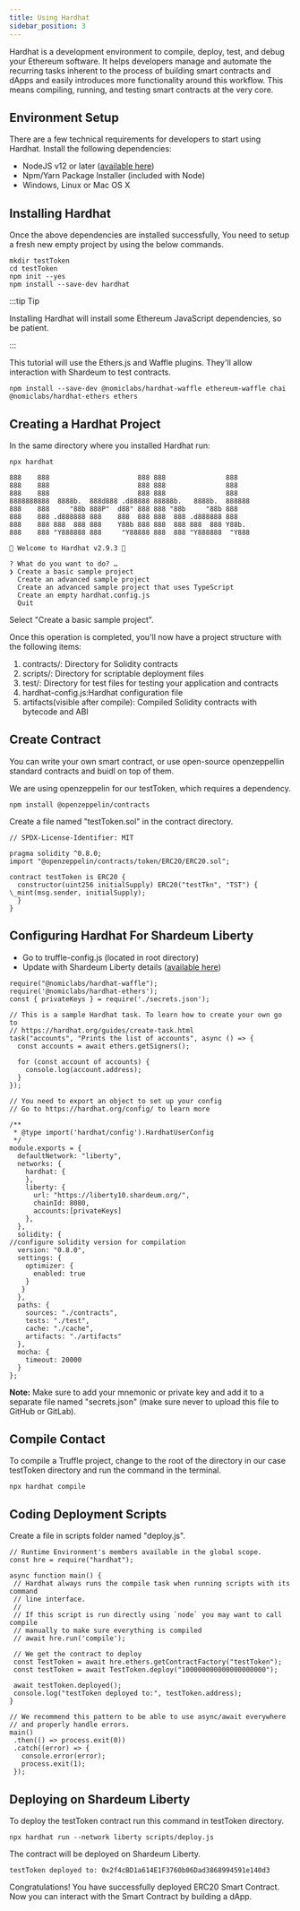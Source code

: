 ```yaml
---
title: Using Hardhat
sidebar_position: 3
---
```


Hardhat is a development environment to compile, deploy, test, and debug your Ethereum software. It helps developers manage and automate the recurring tasks inherent to the process of building smart contracts and dApps and easily introduces more functionality around this workflow. This means compiling, running, and testing smart contracts at the very core.

## Environment Setup

There are a few technical requirements for developers to start using Hardhat. Install the following dependencies:

- NodeJS v12 or later ([available here](https://nodejs.org/en/))
- Npm/Yarn Package Installer (included with Node)
- Windows, Linux or Mac OS X

## Installing Hardhat

Once the above dependencies are installed successfully, You need to setup a fresh new empty project by using the below commands.

```
mkdir testToken
cd testToken
npm init --yes
npm install --save-dev hardhat
```

:::tip Tip

Installing Hardhat will install some Ethereum JavaScript dependencies, so be patient.

:::

This tutorial will use the Ethers.js and Waffle plugins. They'll allow interaction with Shardeum to test contracts.

```
npm install --save-dev @nomiclabs/hardhat-waffle ethereum-waffle chai @nomiclabs/hardhat-ethers ethers
```
## Creating a Hardhat Project

In the same directory where you installed Hardhat run:

```
npx hardhat
```


```
888    888                      888 888               888
888    888                      888 888               888
888    888                      888 888               888
8888888888  8888b.  888d888 .d88888 88888b.   8888b.  888888
888    888     "88b 888P"  d88" 888 888 "88b     "88b 888
888    888 .d888888 888    888  888 888  888 .d888888 888
888    888 888  888 888    Y88b 888 888  888 888  888 Y88b.
888    888 "Y888888 888     "Y88888 888  888 "Y888888  "Y888

👷 Welcome to Hardhat v2.9.3 👷‍

? What do you want to do? …
❯ Create a basic sample project
  Create an advanced sample project
  Create an advanced sample project that uses TypeScript
  Create an empty hardhat.config.js
  Quit
```


Select "Create a basic sample project".

Once this operation is completed, you'll now have a project structure with the following items:

1. contracts/: Directory for Solidity contracts
2. scripts/: Directory for scriptable deployment files
3. test/: Directory for test files for testing your application and contracts
4. hardhat-config.js:Hardhat configuration file
5. artifacts(visible after compile): Compiled Solidity contracts with bytecode and ABI

## Create Contract

You can write your own smart contract, or use open-source openzeppellin standard contracts and buidl on top of them.

We are using openzeppelin for our testToken, which requires a dependency.

```
npm install @openzeppelin/contracts
```

Create a file named "testToken.sol" in the contract directory.

```
// SPDX-License-Identifier: MIT

pragma solidity ^0.8.0;
import "@openzeppelin/contracts/token/ERC20/ERC20.sol";

contract testToken is ERC20 {
  constructor(uint256 initialSupply) ERC20("testTkn", "TST") { \_mint(msg.sender, initialSupply);
  }
}
 ```

## Configuring Hardhat For Shardeum Liberty

 - Go to truffle-config.js (located in root directory)
 - Update with Shardeum Liberty details ([available here](/basics/endpoints))

```
require("@nomiclabs/hardhat-waffle");
require('@nomiclabs/hardhat-ethers');
const { privateKeys } = require('./secrets.json');

// This is a sample Hardhat task. To learn how to create your own go to
// https://hardhat.org/guides/create-task.html
task("accounts", "Prints the list of accounts", async () => {
  const accounts = await ethers.getSigners();

  for (const account of accounts) {
    console.log(account.address);
  }
});

// You need to export an object to set up your config
// Go to https://hardhat.org/config/ to learn more

/**
 * @type import('hardhat/config').HardhatUserConfig
 */
module.exports = {
  defaultNetwork: "liberty",
  networks: {
    hardhat: {
    },
    liberty: {
      url: "https://liberty10.shardeum.org/",
      chainId: 8080,
      accounts:[privateKeys]
    },
  },
  solidity: {
//configure solidity version for compilation
  version: "0.8.0",
  settings: {
    optimizer: {
      enabled: true
    }
   }
  },
  paths: {
    sources: "./contracts",
    tests: "./test",
    cache: "./cache",
    artifacts: "./artifacts"
  },
  mocha: {
    timeout: 20000
  }
};

```

**Note:** Make sure to add your mnemonic or private key and add it to a separate file named "secrets.json" (make sure never to upload this file to GitHub or GitLab).

## Compile Contact

To compile a Truffle project, change to the root of the directory in our case testToken directory and run the command in the terminal.

```
npx hardhat compile
```

## Coding Deployment Scripts

Create a file in scripts folder named "deploy.js".

```
// Runtime Environment's members available in the global scope.
const hre = require("hardhat");

async function main() {
 // Hardhat always runs the compile task when running scripts with its command
 // line interface.
 //
 // If this script is run directly using `node` you may want to call compile
 // manually to make sure everything is compiled
 // await hre.run('compile');

 // We get the contract to deploy
 const TestToken = await hre.ethers.getContractFactory("testToken");
 const testToken = await TestToken.deploy("100000000000000000000");

 await testToken.deployed();
 console.log("testToken deployed to:", testToken.address);
}

// We recommend this pattern to be able to use async/await everywhere
// and properly handle errors.
main()
 .then(() => process.exit(0))
 .catch((error) => {
   console.error(error);
   process.exit(1);
 });
```

## Deploying on Shardeum Liberty

To deploy the testToken contract run this command in testToken directory.

```
npx hardhat run --network liberty scripts/deploy.js
```

The contract will be deployed on Shardeum Liberty.

```
testToken deployed to: 0x2f4cBD1a614E1F3760b06Dad3868994591e140d3
```
Congratulations! You have successfully deployed ERC20 Smart Contract. Now you can interact with the Smart Contract by building a dApp.
